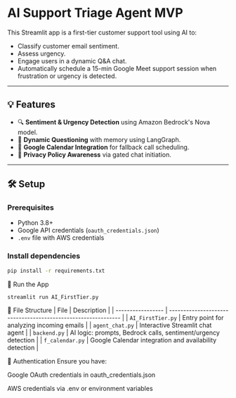 # AI Support Triage Agent MVP

This Streamlit app is a first-tier customer support tool using AI to:
- Classify customer email sentiment.
- Assess urgency.
- Engage users in a dynamic Q&A chat.
- Automatically schedule a 15-min Google Meet support session when frustration or urgency is detected.

---

## 💡 Features

- 🔍 **Sentiment & Urgency Detection** using Amazon Bedrock's Nova model.
- 🧠 **Dynamic Questioning** with memory using LangGraph.
- 📅 **Google Calendar Integration** for fallback call scheduling.
- 🧾 **Privacy Policy Awareness** via gated chat initiation.

---

## 🛠️ Setup

### Prerequisites
- Python 3.8+
- Google API credentials (`oauth_credentials.json`)
- `.env` file with AWS credentials

### Install dependencies

```bash
pip install -r requirements.txt
```
🚀 Run the App
```bash
streamlit run AI_FirstTier.py
```
📂 File Structure
| File              | Description                                                   |
| ----------------- | ------------------------------------------------------------- |
| `AI_FirstTier.py` | Entry point for analyzing incoming emails                     |
| `agent_chat.py`   | Interactive Streamlit chat agent                              |
| `backend.py`      | AI logic: prompts, Bedrock calls, sentiment/urgency detection |
| `f_calendar.py`   | Google Calendar integration and availability detection        |

🔐 Authentication
Ensure you have:

Google OAuth credentials in oauth_credentials.json

AWS credentials via .env or environment variables